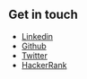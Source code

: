 ## Get in touch
- [Linkedin](https://linkedin.com/in/felipeguilhermefs/)
- [Github](https://github.com/felipeguilhermefs/)
- [Twitter](https://twitter.com/fguilhermefs)
- [HackerRank](https://hackerrank.com/fguilhermefs)
